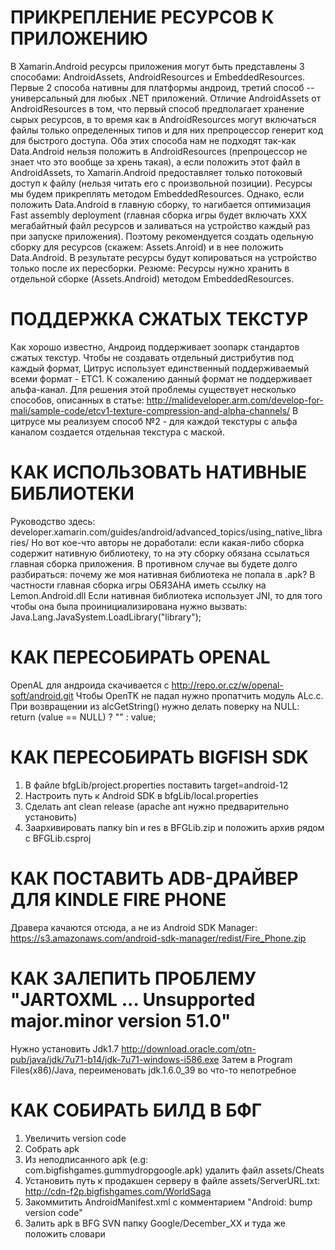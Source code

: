 ПРИКРЕПЛЕНИЕ РЕСУРСОВ К ПРИЛОЖЕНИЮ
==================================
В Xamarin.Android ресурсы приложения могут быть представлены 3 способами: AndroidAssets, AndroidResources и EmbeddedResources.
Первые 2 способа нативны для платформы андроид, третий способ -- универсальный для любых .NET приложений.
Отличие AndroidAssets от AndroidResources в том, что первый способ предполагает хранение сырых ресурсов, в то время как в AndroidResources могут включаться файлы только определенных типов и для них препроцессор генерит код для быстрого доступа. Оба этих способа нам не подходят так-как Data.Android нельзя положить в AndroidResources (препроцессор не знает что это вообще за хрень такая), а если положить этот файл в AndroidAssets, то Xamarin.Android предоставляет только потоковый доступ к файлу (нельзя читать его с произвольной позиции).
Ресурсы мы будем прикреплять методом EmbeddedResources. Однако, если положить Data.Android в главную сборку, то нагибается оптимизация Fast assembly deployment (главная сборка игры будет включать XXX мегабайтный файл ресурсов и заливаться на устройство каждый раз при запуске приложения). Поэтому рекомендуется создать одельную сборку для ресурсов (скажем: Assets.Anroid) и в нее положить Data.Android. В результате ресурсы будут копироваться на устройство только после их пересборки.
Резюме:
Ресурсы нужно хранить в отдельной сборке (Assets.Android) методом EmbeddedResources.

ПОДДЕРЖКА СЖАТЫХ ТЕКСТУР
========================
Как хорошо известно, Андроид поддерживает зоопарк стандартов сжатых текстур. Чтобы не создавать отдельный дистрибутив под каждый формат, Цитрус использует единственный поддерживаемый всеми формат - ETC1. К сожалению данный формат не поддерживает альфа-канал.
Для решения этой проблемы существует несколько способов, описанных в статье:
http://malideveloper.arm.com/develop-for-mali/sample-code/etcv1-texture-compression-and-alpha-channels/
В цитрусе мы реализуем способ №2 - для каждой текстуры с альфа каналом создается отдельная текстура с маской.


КАК ИСПОЛЬЗОВАТЬ НАТИВНЫЕ БИБЛИОТЕКИ
====================================
Руководство здесь: developer.xamarin.com/guides/android/advanced_topics/using_native_libraries/
Но вот кое-что авторы не доработали: если какая-либо сборка содержит нативную библиотеку, то на эту сборку обязана ссылаться главная сборка приложения. В противном случае вы будете долго разбираться: почему же моя нативная библиотека не попала в .apk? В частности главная сборка игры ОБЯЗАНА иметь ссылку на Lemon.Android.dll
Если нативная библиотека использует JNI, то для того чтобы она была проинициализирована нужно вызвать: Java.Lang.JavaSystem.LoadLibrary("library");

КАК ПЕРЕСОБИРАТЬ OPENAL
=======================
OpenAL для андроида скачивается с http://repo.or.cz/w/openal-soft/android.git
Чтобы OpenTK не падал нужно пропатчить модуль ALc.с. При возвращении из alcGetString() нужно делать поверку на NULL: return (value == NULL) ? "" : value;

КАК ПЕРЕСОБИРАТЬ BIGFISH SDK
============================
1) В файле bfgLib/project.properties поставить target=android-12
2) Настроить путь к Android SDK в bfgLib/local.properties
3) Сделать ant clean release (apache ant нужно предварительно установить)
4) Заархивировать папку bin и res в BFGLib.zip и положить архив рядом с BFGLib.csproj

КАК ПОСТАВИТЬ ADB-ДРАЙВЕР ДЛЯ KINDLE FIRE PHONE
===============================================
Дравера качаются отсюда, а не из Android SDK Manager:
https://s3.amazonaws.com/android-sdk-manager/redist/Fire_Phone.zip

КАК ЗАЛЕПИТЬ ПРОБЛЕМУ "JARTOXML ... Unsupported major.minor version 51.0"
=========================================================================
Нужно установить Jdk1.7
http://download.oracle.com/otn-pub/java/jdk/7u71-b14/jdk-7u71-windows-i586.exe
Затем в Program Files(x86)/Java, переименовать jdk.1.6.0_39 во что-то непотребное

КАК СОБИРАТЬ БИЛД В БФГ
=======================
1) Увеличить version code
2) Собрать apk
3) Из неподписанного apk (e.g: com.bigfishgames.gummydropgoogle.apk) удалить файл assets/Cheats
4) Установить путь к продакшен серверу в файле assets/ServerURL.txt: http://cdn-f2p.bigfishgames.com/WorldSaga
5) Закоммитить AndroidManifest.xml с комментарием "Android: bump version code"
6) Залить apk в BFG SVN папку Google/December_XX и туда же положить словари

